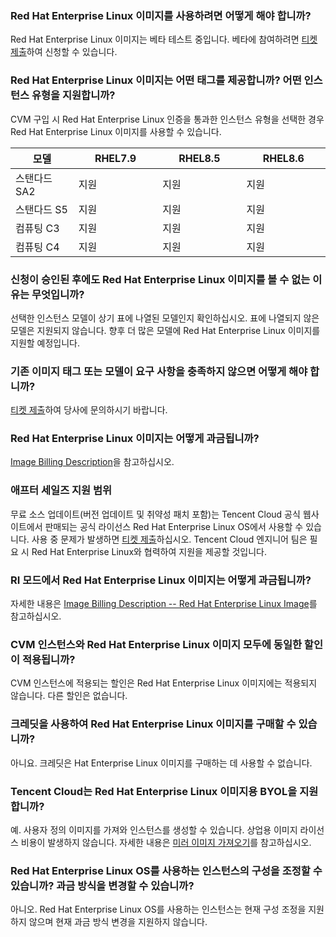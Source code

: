 ### Red Hat Enterprise Linux 이미지를 사용하려면 어떻게 해야 합니까?
Red Hat Enterprise Linux 이미지는 베타 테스트 중입니다. 베타에 참여하려면 [티켓 제출](https://cloud.tencent.com/apply/p/2yj9npvw8lq)하여 신청할 수 있습니다.

### Red Hat Enterprise Linux 이미지는 어떤 태그를 제공합니까? 어떤 인스턴스 유형을 지원합니까?

<dx-alert infotype="explain" title="">
CVM 구입 시 Red Hat Enterprise Linux 인증을 통과한 인스턴스 유형을 선택한 경우 Red Hat Enterprise Linux 이미지를 사용할 수 있습니다.
</dx-alert>

<table class="tg">
<thead>
  <tr>
    <th width="15%">모델</th>
    <th width="20%">RHEL7.9</th>
    <th width="20%">RHEL8.5</th>
   <th width="20%">RHEL8.6</th>
  </tr>
</thead>
<tbody>
  <tr>
    <td class="tg-0pky">스탠다드 SA2</td>
    <td class="tg-0pky">지원</td>
    <td class="tg-0pky">지원</td>
  <td class="tg-0pky">지원</td>
  </tr>
  <tr>
    <td class="tg-0pky">스탠다드 S5</td>
    <td class="tg-0pky">지원</td>
    <td class="tg-0pky">지원</td>
    <td class="tg-0pky">지원</td>
  </tr>
  <tr>
    <td class="tg-0pky">컴퓨팅 C3</td>
    <td class="tg-0pky">지원</td>
    <td class="tg-0pky">지원</td>
   <td class="tg-0pky">지원</td>
  </tr>
  <tr>
    <td class="tg-0pky">컴퓨팅 C4</td>
    <td class="tg-0pky">지원</td>
    <td class="tg-0pky">지원</td>
 <td class="tg-0pky">지원</td>
  </tr>
</tbody>
</table>

### 신청이 승인된 후에도 Red Hat Enterprise Linux 이미지를 볼 수 없는 이유는 무엇입니까?
선택한 인스턴스 모델이 상기 표에 나열된 모델인지 확인하십시오. 표에 나열되지 않은 모델은 지원되지 않습니다. 향후 더 많은 모델에 Red Hat Enterprise Linux 이미지를 지원할 예정입니다.

### 기존 이미지 태그 또는 모델이 요구 사항을 충족하지 않으면 어떻게 해야 합니까?
[티켓 제출](https://console.tencentcloud.com/workorder/category)하여 당사에 문의하시기 바랍니다.

### Red Hat Enterprise Linux 이미지는 어떻게 과금됩니까?
[Image Billing Description](https://www.tencentcloud.com/document/product/213/55134)을 참고하십시오.

### 애프터 세일즈 지원 범위
무료 소스 업데이트(버전 업데이트 및 취약성 패치 포함)는 Tencent Cloud 공식 웹사이트에서 판매되는 공식 라이선스 Red Hat Enterprise Linux OS에서 사용할 수 있습니다. 사용 중 문제가 발생하면 [티켓 제출](https://console.cloud.tencent.com/workorder/category)하십시오. Tencent Cloud 엔지니어 팀은 필요 시 Red Hat Enterprise Linux와 협력하여 지원을 제공할 것입니다. 

### RI 모드에서 Red Hat Enterprise Linux 이미지는 어떻게 과금됩니까?
자세한 내용은 [Image Billing Description -- Red Hat Enterprise Linux Image](https://www.tencentcloud.com/document/product/213/55134)를 참고하십시오.

### CVM 인스턴스와 Red Hat Enterprise Linux 이미지 모두에 동일한 할인이 적용됩니까?
CVM 인스턴스에 적용되는 할인은 Red Hat Enterprise Linux 이미지에는 적용되지 않습니다. 다른 할인은 없습니다.

### 크레딧을 사용하여 Red Hat Enterprise Linux 이미지를 구매할 수 있습니까?
아니요. 크레딧은 Hat Enterprise Linux 이미지를 구매하는 데 사용할 수 없습니다.

### Tencent Cloud는 Red Hat Enterprise Linux 이미지용 BYOL을 지원합니까?
예. 사용자 정의 이미지를 가져와 인스턴스를 생성할 수 있습니다. 상업용 이미지 라이선스 비용이 발생하지 않습니다. 자세한 내용은 [미러 이미지 가져오기](https://intl.cloud.tencent.com/document/product/213/4945)를 참고하십시오.

### Red Hat Enterprise Linux OS를 사용하는 인스턴스의 구성을 조정할 수 있습니까? 과금 방식을 변경할 수 있습니까?
아니오. Red Hat Enterprise Linux OS를 사용하는 인스턴스는 현재 구성 조정을 지원하지 않으며 현재 과금 방식 변경을 지원하지 않습니다.
